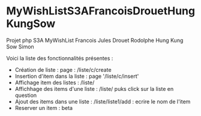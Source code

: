 # MyWishListS3AFrancoisDrouetHungKungSow
Projet php S3A MyWishList
Francois Jules
Drouet Rodolphe 
Hung Kung Sow Simon


Voici la liste des fonctionnalités présentes : 
  - Création de liste : page : /liste/c/create
  - Insertion d'item dans la liste : page '/liste/c/insert'
  - Affichage item des listes : /liste/
  - Affichhage des items d'une liste : /liste/ puks click sur la liste en question
  - Ajout des items dans une liste : /liste/liste1/add : ecrire le nom de l'item
  - Reserver un item : beta
